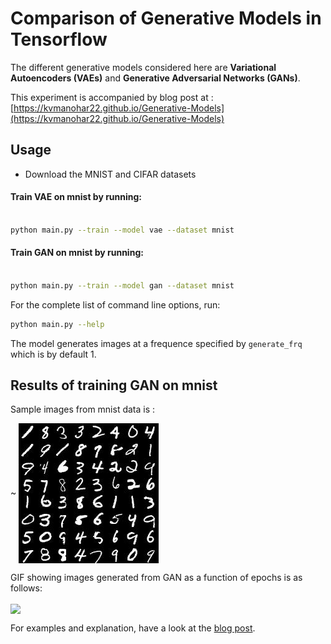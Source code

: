 # Comparison of Generative Models in Tensorflow

The different generative models considered here are **Variational Autoencoders (VAEs)** and **Generative Adversarial Networks (GANs)**.

This experiment is accompanied by blog post at : [https://kvmanohar22.github.io/Generative-Models](https://kvmanohar22.github.io/Generative-Models)

## Usage

- Download the MNIST and CIFAR datasets

#### Train VAE on mnist by running:
```bash

python main.py --train --model vae --dataset mnist
```
#### Train GAN on mnist by running:

```bash

python main.py --train --model gan --dataset mnist
```

For the complete list of command line options, run:

```bash
python main.py --help
```

The model generates images at a frequence specified by `generate_frq` which is by default 1.

## Results of training GAN on mnist

Sample images from mnist data is :

~[](images/target_mnist.jpg)
<img align="center" src="images/target_mnist.jpg">

GIF showing images generated from GAN as a function of epochs is as follows:

<img align="center" src="images/gan.gif">

For examples and explanation, have a look at the [blog post](https://kvmanohar22.github.io/Generative-Models).
